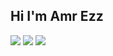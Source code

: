 ##  Hi I'm Amr Ezz
<a href="https://www.facebook.com/amro.ezz1/"> <img src="https://img.shields.io/badge/Facebook-%231877F2.svg?style=for-the-badge&logo=Facebook&logoColor=white"></a>
<a href="[[https://www.facebook.com/amro.ezz1/]()](https://www.kaggle.com/amrodev)"> <img src="[https://img.shields.io/badge/Facebook-%231877F2.svg?style=for-the-badge&logo=Facebook&logoColor=white](https://img.shields.io/badge/Kaggle-20BEFF?style=for-the-badge&logo=Kaggle&logoColor=white](https://img.shields.io/badge/Kaggle-20BEFF?style=for-the-badge&logo=Kaggle&logoColor=white)"></a>
<a href="[https://www.facebook.com/amro.ezz1/](https://www.kaggle.com/amrodev)"> <img src="https://img.shields.io/badge/LinkedIn-0077B5?style=for-the-badge&logo=linkedin&logoColor=white"></a>

<!--
**amrodev/amrodev** is a ✨ _special_ ✨ repository because its `README.md` (this file) appears on your GitHub profile.

Here are some ideas to get you started:

- 🔭 I’m currently working on ...
- 🌱 I’m currently learning ...
- 👯 I’m looking to collaborate on ...
- 🤔 I’m looking for help with ...
- 💬 Ask me about ...
- 📫 How to reach me: ...
- 😄 Pronouns: ...
- ⚡ Fun fact: ...
-->

